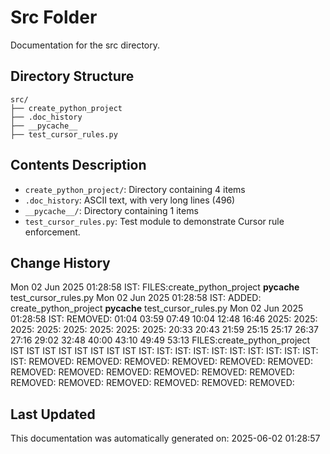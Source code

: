 <!-- filepath: /home/michaelnewham/Projects/create_python_project/src/aboutthisfolder.md -->
# Src Folder

Documentation for the src directory.

## Directory Structure

```
src/
├── create_python_project
├── .doc_history
├── __pycache__
├── test_cursor_rules.py
```

## Contents Description

- `create_python_project/`: Directory containing 4 items
- `.doc_history`: ASCII text, with very long lines (496)
- `__pycache__/`: Directory containing 1 items
- `test_cursor_rules.py`: Test module to demonstrate Cursor rule enforcement.

## Change History

Mon 02 Jun 2025 01:28:58 IST: FILES:create_python_project
__pycache__
test_cursor_rules.py
Mon 02 Jun 2025 01:28:58 IST: ADDED: create_python_project __pycache__ test_cursor_rules.py 
Mon 02 Jun 2025 01:28:58 IST: REMOVED:                   01:04 03:59 07:49 10:04 12:48 16:46 2025: 2025: 2025: 2025: 2025: 2025: 2025: 2025: 20:33 20:43 21:59 25:15 25:17 26:37 27:16 29:02 32:48 40:00 43:10 49:49 53:13 FILES:create_python_project IST IST IST IST IST IST IST IST IST: IST: IST: IST: IST: IST: IST: IST: IST: IST: IST: REMOVED: REMOVED: REMOVED: REMOVED: REMOVED: REMOVED: REMOVED: REMOVED: REMOVED: REMOVED: REMOVED: REMOVED: REMOVED: REMOVED: REMOVED: REMOVED: REMOVED: REMOVED: 

## Last Updated

This documentation was automatically generated on: 2025-06-02 01:28:57
